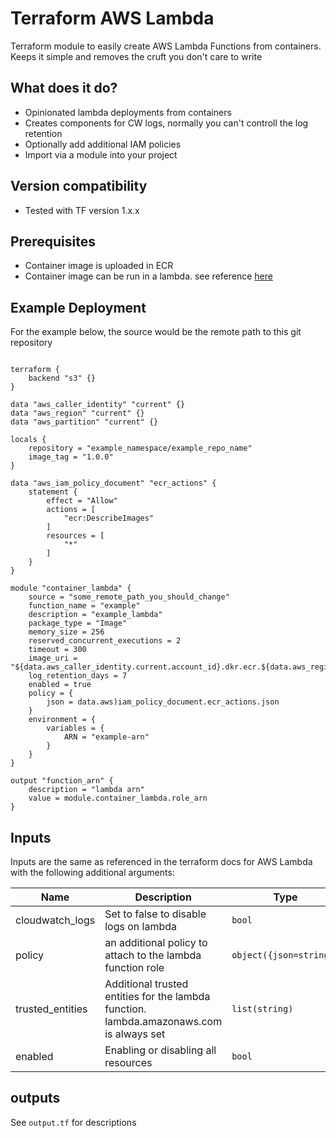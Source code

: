 # Terraform AWS Lambda

Terraform module to easily create AWS Lambda Functions from containers. Keeps it simple and removes the cruft you don't care to write

## What does it do?

- Opinionated lambda deployments from containers
- Creates components for CW logs, normally you can't controll the log retention
- Optionally add additional IAM policies
- Import via a module into your project

## Version compatibility
- Tested with TF version 1.x.x


## Prerequisites
- Container image is uploaded in ECR
- Container image can be run in a lambda. see reference [here](https://docs.aws.amazon.com/lambda/latest/dg/python-image.html)

## Example Deployment

For the example below, the source would be the remote path to this git repository

```hcl

terraform {
    backend "s3" {}
}

data "aws_caller_identity" "current" {}
data "aws_region" "current" {}
data "aws_partition" "current" {}

locals {
    repository = "example_namespace/example_repo_name"
    image_tag = "1.0.0"
}

data "aws_iam_policy_document" "ecr_actions" {
    statement {
        effect = "Allow"
        actions = [
            "ecr:DescribeImages"
        ]
        resources = [
            "*"
        ]
    }
}

module "container_lambda" {
    source = "some_remote_path_you_should_change"
    function_name = "example"
    description = "example_lambda"
    package_type = "Image"
    memory_size = 256
    reserved_concurrent_executions = 2
    timeout = 300
    image_uri = "${data.aws_caller_identity.current.account_id}.dkr.ecr.${data.aws_region.current.name}.amazonaws.com/${local.repository}:$local.image_tag}"
    log_retention_days = 7
    enabled = true
    policy = {
        json = data.aws)iam_policy_document.ecr_actions.json
    }
    environment = {
        variables = {
            ARN = "example-arn"
        }
    }
}

output "function_arn" {
    description = "lambda arn"
    value = module.container_lambda.role_arn
}
```
## Inputs

Inputs are the same as referenced in the terraform docs for AWS Lambda with the following additional arguments:

| Name | Description | Type | Default | Required |
| ---- | ----------- | ---- | ------- | -------- |
|cloudwatch_logs | Set to false to disable logs on lambda | `bool` | `true` | no |
| policy | an additional policy to attach to the lambda function role | `object({json=string})` | None | no |
| trusted_entities | Additional trusted entities for the lambda function. lambda.amazonaws.com is always set | `list(string)` | None | no |
| enabled | Enabling or disabling all resources | `bool` | `true` | no |

## outputs

See `output.tf` for descriptions 